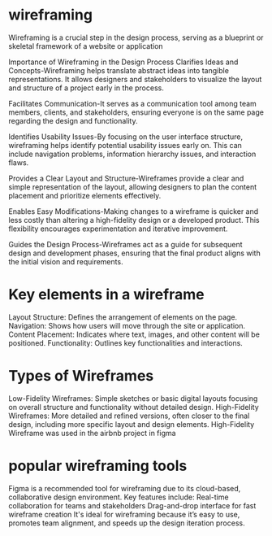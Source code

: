 # wireframing
Wireframing is a crucial step in the design process, serving as a blueprint or skeletal framework of a website or application

Importance of Wireframing in the Design Process
Clarifies Ideas and Concepts-Wireframing helps translate abstract ideas into tangible representations. It allows designers and stakeholders to visualize the layout and structure of a project early in the process.

Facilitates Communication-It serves as a communication tool among team members, clients, and stakeholders, ensuring everyone is on the same page regarding the design and functionality.

Identifies Usability Issues-By focusing on the user interface structure, wireframing helps identify potential usability issues early on. This can include navigation problems, information hierarchy issues, and interaction flaws.

Provides a Clear Layout and Structure-Wireframes provide a clear and simple representation of the layout, allowing designers to plan the content placement and prioritize elements effectively.

Enables Easy Modifications-Making changes to a wireframe is quicker and less costly than altering a high-fidelity design or a developed product. This flexibility encourages experimentation and iterative improvement.

Guides the Design Process-Wireframes act as a guide for subsequent design and development phases, ensuring that the final product aligns with the initial vision and requirements.

# Key elements in a wireframe
Layout Structure: Defines the arrangement of elements on the page.
Navigation: Shows how users will move through the site or application.
Content Placement: Indicates where text, images, and other content will be positioned.
Functionality: Outlines key functionalities and interactions.

# Types of Wireframes
Low-Fidelity Wireframes: Simple sketches or basic digital layouts focusing on overall structure and functionality without detailed design.
High-Fidelity Wireframes: More detailed and refined versions, often closer to the final design, including more specific layout and design elements.
High-Fidelity Wireframe was used in the airbnb project in figma

#  popular wireframing tools
Figma is a recommended tool for wireframing due to its cloud-based, collaborative design environment. Key features include:
Real-time collaboration for teams and stakeholders
Drag-and-drop interface for fast wireframe creation
It's ideal for wireframing because it’s easy to use, promotes team alignment, and speeds up the design iteration process.
